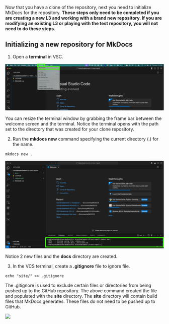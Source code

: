 Now that you have a clone of the repository, next you need to initialize MkDocs for the repository. **These steps only need to be completed if you are creating a new L3 and working with a brand new repository. If you are modifying an existing L3 or playing with the test repository, you will not need to do these steps.**

## Initializing a new repository for MkDocs

1. Open a **terminal** in VSC.
   
![](_attachments/VSC-newTerminal.png)

You can resize the terminal window by grabbing the frame bar between the welcome screen and the terminal. Notice the terminal opens with the path set to the directory that was created for your clone repository.

2. Run the **mkdocs new** command specifying the current directory (.) for the name.

```
mkdocs new .
```

![](_attachments/VSC-mkdocsNew.png)

Notice 2 new files and the **docs** directory are created.

3. In the VCS terminal, create a **.gitignore** file to ignore file. 

```
echo "site/" >> .gitignore
```

The .gitignore is used to exclude certain files or directories from being pushed up to the GitHub repository. The above command created the file and populated with the **site** directory. The **site** directory will contain build files that MkDocs generates. These files do not need to be pushed up to GitHub.

![](_attachments/VCS-gitignore.png.png)

